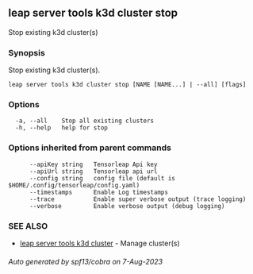 ## leap server tools k3d cluster stop

Stop existing k3d cluster(s)

### Synopsis

Stop existing k3d cluster(s).

```
leap server tools k3d cluster stop [NAME [NAME...] | --all] [flags]
```

### Options

```
  -a, --all    Stop all existing clusters
  -h, --help   help for stop
```

### Options inherited from parent commands

```
      --apiKey string   Tensorleap Api key
      --apiUrl string   Tensorleap api url
      --config string   config file (default is $HOME/.config/tensorleap/config.yaml)
      --timestamps      Enable Log timestamps
      --trace           Enable super verbose output (trace logging)
      --verbose         Enable verbose output (debug logging)
```

### SEE ALSO

* [leap server tools k3d cluster](leap_server_tools_k3d_cluster.md)	 - Manage cluster(s)

###### Auto generated by spf13/cobra on 7-Aug-2023
